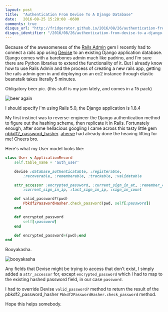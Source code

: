 ```yaml
---
layout: post
title:  "Authentication From Devise To A Django Database"
date:   2016-08-25 15:28:08 -0600
comments: true
disqus_url: "http://fridgerator.github.io/2016/08/26/authentication-from-devise-to-a-django-database.html"
disqus_identifier: "/2016/08/26/authentication-from-devise-to-a-django-database.html"
---
```


Because of the awesomeness of the [Rails Admin](https://github.com/sferik/rails_admin) gem I recently had to connect a rails app using [Devise](https://github.com/plataformatec/devise) to an existing Django application database.  Django comes with a barebones admin much like padrino, and I'm sure there are Python libraries to extend the functionality of it.  But I already know how to use Rails Admin and the process of creating a new rails app, getting the rails admin gem in and deploying on an ec2 instance through elastic beanstalk takes literally 5 minutes.

Obligatory beer pic. (this stuff is my jam lately, and comes in a 15 pack)

![beer again](http://i.imgur.com/bd2bApn.jpg)

I should specify I'm using Rails 5.0, the Django application is 1.8.4

My first instinct was to reverse-engineer the Django authentication method to figure out the hashing scheme, then replicate it in Rails.  Fortunately enough, after some hellacious googling I came across this tasty little gem [pbkdf2_password_hasher](https://github.com/aherve/pbkdf2-password-hasher).  [aherve](pbkdf2_password_hasher) had already done the heaving lifting for me!  Cheers bro.

Here's what my User model looks like:

```ruby
class User < ApplicationRecord
	self.table_name = 'auth_user'

	devise :database_authenticatable, :registerable,
		:recoverable, :rememberable, :trackable, :validatable

	attr_accessor :encrypted_password, :current_sign_in_at, :remember_created_at, :last_sign_in_at,
		:current_sign_in_ip, :last_sign_in_ip, :sign_in_count

	def valid_password?(pwd)
		Pbkdf2PasswordHasher.check_password(pwd, self[:password])
	end

	def encrypted_password
		self[:password]
	end

	def encrypted_password=(pwd);end
end
```

Booyakasha.

![booyakasha](http://minnesotaconnected.com/wp-content/uploads/2014/02/Da-Ali-G-Show-Returns-to-Television.png)

 Any fields that Devise might be trying to access that don't exist, I simply added a `attr_accessor` for, except `encrypted_password` which I had to map to the existing hashed password field, in our case `password`.

 I had to override Devise `valid_password?` method to return the result of the pbkdf2_password_hasher `Pbkdf2PasswordHasher.check_password` method.

 Hope this helps somebody.